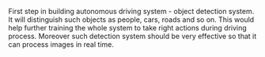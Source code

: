 First step in building autonomous driving system - object detection system. It will distinguish such objects as people, cars, roads and so on. 
This would help further training the whole system to take right actions during driving process. 
Moreover such detection system should be very effective so that it can process images in real time.
